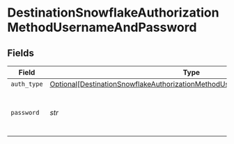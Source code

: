 # DestinationSnowflakeAuthorizationMethodUsernameAndPassword


## Fields

| Field                                                                                                                                                                     | Type                                                                                                                                                                      | Required                                                                                                                                                                  | Description                                                                                                                                                               |
| ------------------------------------------------------------------------------------------------------------------------------------------------------------------------- | ------------------------------------------------------------------------------------------------------------------------------------------------------------------------- | ------------------------------------------------------------------------------------------------------------------------------------------------------------------------- | ------------------------------------------------------------------------------------------------------------------------------------------------------------------------- |
| `auth_type`                                                                                                                                                               | [Optional[DestinationSnowflakeAuthorizationMethodUsernameAndPasswordAuthType]](../../models/shared/destinationsnowflakeauthorizationmethodusernameandpasswordauthtype.md) | :heavy_minus_sign:                                                                                                                                                        | N/A                                                                                                                                                                       |
| `password`                                                                                                                                                                | *str*                                                                                                                                                                     | :heavy_check_mark:                                                                                                                                                        | Enter the password associated with the username.                                                                                                                          |